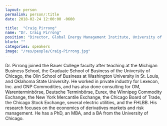 ```yaml
---
layout: person
permalink: person/:title
date: 2018-02-24 12:00:00 -0600

title:  "Craig Pirrong"
name: "Dr. Craig Pirrong"
position: "Director, Global Energy Management Institute, University of Houston"
blurb: ""
categories: speakers
image: "/res/people/Craig-Pirrong.jpg"
---
```


Dr. Pirrong joined the Bauer College faculty after teaching at the Michigan Business School, the Graduate School of Business of the University of Chicago, the Olin School of Business at Washington University in St. Louis, and Oklahoma State University. He worked in private industry for Lexecon, Inc. and GNP Commodities, and has also done consulting for OM, Warenterminbörse, Deutsche Terminbörse, Eurex, the Winnipeg Commodity Exchange, the New York Mercantile Exchange, the Chicago Board of Trade, the Chicago Stock Exchange, several electric utilities, and the FHLBB. His research focuses on the economics of derivatives markets and risk management. He has a PhD, an MBA, and a BA from the University of Chicago.